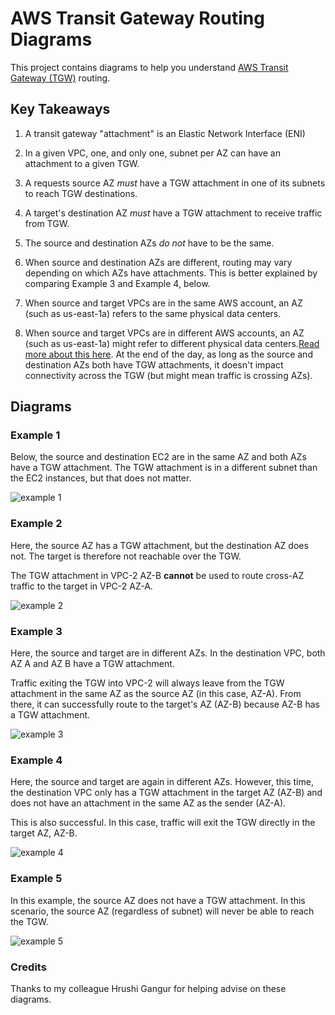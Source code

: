 # AWS Transit Gateway Routing Diagrams

This project contains diagrams to help you understand [AWS Transit Gateway (TGW)](https://aws.amazon.com/transit-gateway/) routing.

## Key Takeaways

1. A transit gateway "attachment" is an Elastic Network Interface (ENI)

2. In a given VPC, one, and only one, subnet per AZ can have an attachment to a given TGW.

3. A requests source AZ *must* have a TGW attachment in one of its subnets to reach TGW destinations.

4. A target's destination AZ *must* have a TGW attachment to receive traffic from TGW.

5. The source and destination AZs *do not* have to be the same. 

6. When source and destination AZs are different, routing may vary depending on which AZs have attachments. This is better explained by comparing Example 3 and Example 4, below. 

7. When source and target VPCs are in the same AWS account, an AZ (such as us-east-1a) refers to the same physical data centers. 

8. When source and target VPCs are in different AWS accounts, an AZ (such as us-east-1a) might refer to different physical data centers.[Read more about this here](https://docs.aws.amazon.com/ram/latest/userguide/working-with-az-ids.html). At the end of the day, as long as the source and destination AZs both have TGW attachments, it doesn't impact connectivity across the TGW (but might mean traffic is crossing AZs).

## Diagrams

### Example 1

Below, the source and destination EC2 are in the same AZ and both AZs have a TGW attachment. The TGW attachment is in a different subnet than the EC2 instances, but that does not matter. 

![example 1](example1.png)

### Example 2

Here, the source AZ has a TGW attachment, but the destination AZ does not. The target is therefore not reachable over the TGW.

The TGW attachment in VPC-2 AZ-B **cannot** be used to route cross-AZ traffic to the target in VPC-2 AZ-A. 

![example 2](example2.png)

### Example 3

Here, the source and target are in different AZs. In the destination VPC, both AZ A and AZ B have a TGW attachment. 

Traffic exiting the TGW into VPC-2 will always leave from the TGW attachment in the same AZ as the source AZ (in this case, AZ-A). From there, it can successfully route to the target's AZ (AZ-B) because AZ-B has a TGW attachment.

![example 3](example3.png)

### Example 4

Here, the source and target are again in different AZs. However, this time, the destination VPC only has a TGW attachment in the target AZ (AZ-B) and does not have an attachment in the same AZ as the sender (AZ-A).

This is also successful. In this case, traffic will exit the TGW directly in the target AZ, AZ-B.

![example 4](example4.png)

### Example 5

In this example, the source AZ does not have a TGW attachment. In this scenario, the source AZ (regardless of subnet) will never be able to reach the TGW.

![example 5](example5.png)


### Credits

Thanks to my colleague Hrushi Gangur for helping advise on these diagrams.
